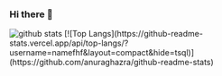 ### Hi there 🤪
<picture decoding="async" loading="lazy">
  <source media="(prefers-color-scheme: light)" srcset="https://pixel-profile.vercel.app/api/github-stats?username=namefhf&screen_effect=false&background=linear-gradient(to%20bottom%20right%2C%20%2374dcc4%2C%20%234597e9)">
  <source media="(prefers-color-scheme: dark)" srcset="https://pixel-profile.vercel.app/api/github-stats?username=namefhf&screen_effect=true&background=linear-gradient(to%20bottom%20right%2C%20%235580eb%2C%20%232aeeff)">
  <img alt="github stats" src="https://pixel-profile.vercel.app/api/github-stats?username=namefhf&screen_effect=false&background=linear-gradient(to%20bottom%20right%2C%20%2374dcc4%2C%20%234597e9)">
</picture>
[![Top Langs](https://github-readme-stats.vercel.app/api/top-langs/?username=namefhf&layout=compact&hide=tsql)](https://github.com/anuraghazra/github-readme-stats)


